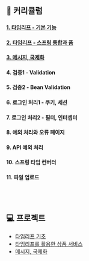 ## 🌱 커리큘럼
#### [1. 타임리프 - 기본 기능](https://thunder-animantarx-b6f.notion.site/ce7d0fbd439e465f8d452695a5910986)
#### [2. 타임리프 - 스프링 통합과 폼](https://thunder-animantarx-b6f.notion.site/8ff9bf8bd27f451abab7d42f03c54cd7)
#### [3. 메시지, 국제화](https://thunder-animantarx-b6f.notion.site/1866f8c7eb8548b5a127ca5729327c11)
#### 4. 검증1 - Validation
#### 5. 검증2 - Bean Validation
#### 6. 로그인 처리1 - 쿠키, 세션
#### 7. 로그인 처리2 - 필터, 인터셉터
#### 8. 예외 처리와 오류 페이지
#### 9. API 예외 처리
#### 10. 스프링 타입 컨버터
#### 11. 파일 업로드
<br>
<br>

## 💻 프로젝트
- [타임리프 기초](https://github.com/JoongHyun-Kim/thymeleaf-basic)
- [타임리프를 활용한 상품 서비스](https://github.com/JoongHyun-Kim/form-thymeleaf)
- [메시지, 국제화](https://github.com/JoongHyun-Kim/message)
